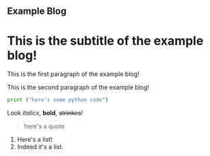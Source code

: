 ## Example Blog
<!--Authors: Gabies-->
# This is the subtitle of the example blog!
  
<p>This is the first paragraph of the example blog! </p>
<p>This is the second paragraph of the example blog! </p>

```python
print ("here's some python code")
```

Look _italics_, __bold__, ~~strinkes~~! <br>

>here's a quote

1. Here's a list!
2. Indeed it's a list.
